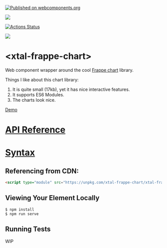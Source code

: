 [![Published on webcomponents.org](https://img.shields.io/badge/webcomponents.org-published-blue.svg)](https://www.webcomponents.org/element/bahrus/xtal-frappe-chart)

<a href="https://nodei.co/npm/xtal-frappe-chart/"><img src="https://nodei.co/npm/xtal-frappe-chart.png"></a>

[![Actions Status](https://github.com/bahrus/xtal-frappe-chart/workflows/CI/badge.svg)](https://github.com/bahrus/xtal-frappe-chart/actions?query=workflow%3ACI)

<img src="https://badgen.net/bundlephobia/minzip/xtal-frappe-chart">

# \<xtal-frappe-chart\>

Web component wrapper around the cool [Frappe chart](https://frappe.io/charts) library.

Things I like about this chart library:

1)  It is quite small (17kb), yet it has nice interactive features.
2)  It supports ES6 Modules.
3)  The charts look nice.

[Demo](https://codepen.io/bahrus/pen/dyRqxQq)

<!--
```
<custom-element-demo>
  <template>
    <h3>Basic xtal-frappe-chart demo</h3>
    <xtal-frappe-chart chart-title="My Awesome Chart" type=bar height=250 is-navigable data='
    {
      "labels": ["12am-3am", "3am-6am", "6am-9am", "9am-12pm",
        "12pm-3pm", "3pm-6pm", "6pm-9pm", "9pm-12am"],
  
      "datasets": [
        {
          "name": "Some Data", "color": "light-blue",
          "values": [25, 40, 30, 35, 8, 52, 17, -4]
        },
        {
          "name": "Another Set", "color": "violet",
          "values": [25, 50, -10, 15, 18, 32, 27, 14]
        },
        {
          "name": "Yet Another", "color": "blue",
          "values": [15, 20, -3, -15, 58, 12, -17, 37]
        }
      ]
    }
    '></xtal-frappe-chart>
      <script  type=module>
        import 'https://cdn.skypack.dev/xtal-frappe-chart';
      </script>
  </template>
</custom-element-demo>
```
-->

# [API Reference](https://cf-sw.bahrus.workers.dev/?href=https%3A%2F%2Fcdn.skypack.dev%2Fxtal-frappe-chart%2Fcustom-elements.json&stylesheet=https%3A%2F%2Funpkg.com%2Fwc-info%2Fsimple-ce-style.css&embedded=false&tags=&ts=2021-12-18T11%3A21%3A23.978Z&tocXSLT=https%3A%2F%2Funpkg.com%2Fwc-info%2Ftoc.xsl)

# [Syntax](https://bahrus.github.io/api-viewer/index.html?npmPackage=xtal-frappe-chart&jsPath=xtal-frappe-chart-example1.js&jsonPath=custom-elements-example1.json)

<!--
```
<custom-element-demo>
  <template>
      <div>
        <api-viewer src="https://unpkg.com/xtal-frappe-chart@0.0.51/custom-elements.json"></api-viewer>
        <script type=module src=https://unpkg.com/api-viewer-element@0.3.3/lib/api-viewer.js?module></script>
        <script type=module src=https://unpkg.com/xtal-frappe-chart/xtal-frappe-chart.js?module></script>
    </div>
  </template>
</custom-element-demo>
```
-->


## Referencing from CDN:

<!--
Optimized:

```html
<script type="module" src="https://cdn.pika.dev/xtal-frappe-chart"></script>
```

or

Easy to debug:
-->

```html
<script type="module" src="https://unpkg.com/xtal-frappe-chart/xtal-frappe-chart.js?module"></script>
```


## Viewing Your Element Locally

```
$ npm install
$ npm run serve
```

## Running Tests

WIP
